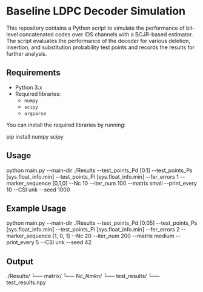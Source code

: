 # Baseline LDPC Decoder Simulation

This repository contains a Python script to simulate the performance of bit-level concatenated codes over IDS channels with a BCJR-based estimator. The script evaluates the performance of the decoder for various deletion, insertion, and substitution probability test points and records the results for further analysis.

## Requirements

- Python 3.x
- Required libraries:
  - `numpy`
  - `scipy`
  - `argparse`
  
You can install the required libraries by running:

pip install numpy scipy

## Usage

python main.py --main-dir ./Results --test_points_Pd [0.1] --test_points_Ps [sys.float_info.min] --test_points_Pi [sys.float_info.min] --fer_errors 1 --marker_sequence [0,1,0] --Nc 10 --iter_num 100 --matrix small --print_every 10 --CSI unk --seed 1000

## Example Usage

python main.py --main-dir ./Results --test_points_Pd [0.05] --test_points_Ps [sys.float_info.min] --test_points_Pi [sys.float_info.min] --fer_errors 2 --marker_sequence [1, 0, 1] --Nc 20 --iter_num 200 --matrix medium --print_every 5 --CSI unk --seed 42

## Output

./Results/
    └── matrix/
        └── Nc_<Nc>_Nm_<Nm>_k_<k>_n_<n>/
            └── test_results/
                └── test_results.npy
